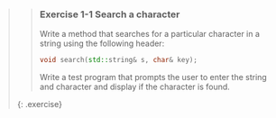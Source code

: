 >> ### Exercise 1-1 Search a character
>> Write a method that searches for a particular character in a string using the following header:
>>
>> ```cpp
>> void search(std::string& s, char& key);
>> ```
>>
>> Write a test program that prompts the user to enter the string and character and display if the character is found.
>>
>{: .exercise}